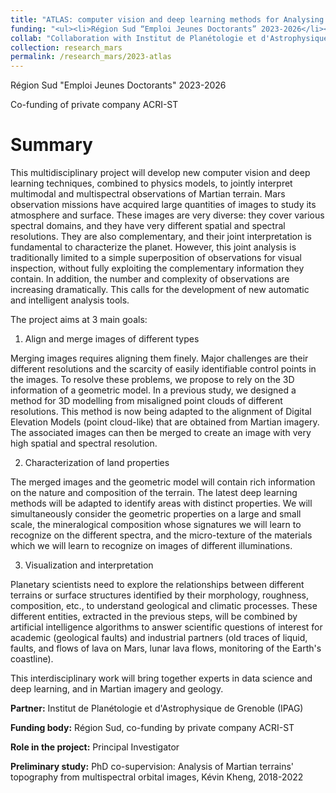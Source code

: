 ```yaml
---
title: "ATLAS: computer vision and deep learning methods for Analysing mulTimodaL mArs imageS towards a global interpretation of martian terrain properties"
funding: "<ul><li>Région Sud “Emploi Jeunes Doctorants” 2023-2026</li><li>Co-financement de l'entreprise ACRI-ST</li></ul>"
collab: "Collaboration with Institut de Planétologie et d'Astrophysique de Grenoble (IPAG)"
collection: research_mars
permalink: /research_mars/2023-atlas
---
```


Région Sud "Emploi Jeunes Doctorants" 2023-2026

Co-funding of private company ACRI-ST

Summary 
======

This multidisciplinary project will develop new computer vision and deep learning techniques, combined to physics models,
to jointly interpret multimodal and multispectral observations of Martian terrain.
Mars observation missions have acquired large quantities of images to study its atmosphere and surface.
These images are very diverse: they cover various spectral domains, and they have very different spatial and spectral resolutions.
They are also complementary, and their joint interpretation is fundamental to characterize the planet.
However, this joint analysis is traditionally limited to a simple superposition of observations for visual inspection,
without fully exploiting the complementary information they contain. In addition, the number and complexity of observations are increasing dramatically.
This calls for the development of new automatic and intelligent analysis tools.

The project aims at 3 main goals:

1. Align and merge images of different types

Merging images requires aligning them finely. Major challenges are their different resolutions and the scarcity of easily identifiable control points in the images.
To resolve these problems, we propose to rely on the 3D information of a geometric model.
In a previous study, we designed a method for 3D modelling from misaligned point clouds of different resolutions.
This method is now being adapted to the alignment of Digital Elevation Models (point cloud-like) that are obtained from Martian imagery.
The associated images can then be merged to create an image with very high spatial and spectral resolution.

2. Characterization of land properties

The merged images and the geometric model will contain rich information on the nature and composition of the terrain.
The latest deep learning methods will be adapted to identify areas with distinct properties.
We will simultaneously consider the geometric properties on a large and small scale,
the mineralogical composition whose signatures we will learn to recognize on the different spectra,
and the micro-texture of the materials which we will learn to recognize on images of different illuminations.

3. Visualization and interpretation

Planetary scientists need to explore the relationships between different terrains or surface structures identified by their morphology, roughness, composition, etc.,
to understand geological and climatic processes. These different entities, extracted in the previous steps,
will be combined by artificial intelligence algorithms to answer scientific questions of interest for academic (geological faults)
and industrial partners (old traces of liquid, faults, and flows of lava on Mars, lunar lava flows, monitoring of the Earth's coastline).

This interdisciplinary work will bring together experts in data science and deep learning, and in Martian imagery and geology.

**Partner:**  Institut de Planétologie et d'Astrophysique de Grenoble (IPAG)

**Funding body:**  Région Sud, co-funding by private company ACRI-ST

**Role in the project:**  Principal Investigator

**Preliminary study:** PhD co-supervision: Analysis of Martian terrains' topography from multispectral orbital images, Kévin Kheng, 2018-2022
